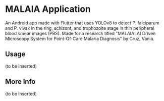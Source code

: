 # MALAIA Application

An Android app made with Flutter that uses YOLOv8 to detect P. falciparum and P. vivax in the ring, schizont, and trophozoite stage in thin peripheral blood smear images (PBS).
Made for a research titled "MALAIA: AI Driven Microscopy System for Point-Of-Care Malaria Diagnosis" by Cruz, Vania.

## Usage

(to be inserted)

## More Info

(to be inserted)
